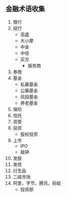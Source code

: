## 金融术语收集

1. 银行
2. 投行
    - 高盛
    - 大小摩
    - 中金
    - 中信
    - 买方
        - 服务商
4. 券商
5. 基金
    - 私募基金
    - 公募基金
    - 风投基金
    - 养老基金
6. 保险
7. 信托
8. 资管
9. 投资
    - 股权投资
10. 上市
    - IPO
    - 敲钟
11. 发股
12. 发债
13. 衍生品
14. 二级市场
15. 阿里，字节，腾讯，蚂蚁
    - 投资部
